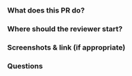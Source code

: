 ### What does this PR do?

### Where should the reviewer start?

### Screenshots & link (if appropriate)

### Questions

